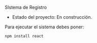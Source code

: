<hi1>SIstema de Registro</h1>

- Estado del proyecto: En construcción.

Para ejecutar el sistema debes poner:

```npm install react```
